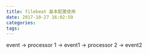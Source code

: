 ```yaml
---
title: filebeat 基本配置使用
date: 2017-10-27 16:02:59
categories:
tags:
---
```


event -> processor 1 -> event1 -> processor 2 -> event2

